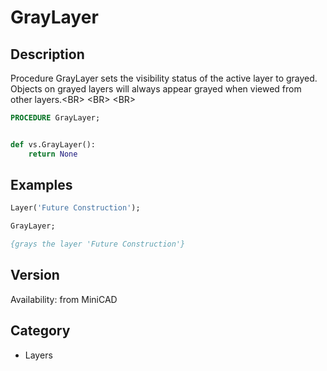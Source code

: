 # GrayLayer

## Description
Procedure GrayLayer sets the visibility status of the active layer to grayed. Objects on grayed layers will always appear grayed when viewed from other layers.&lt;BR&gt;
&lt;BR&gt;
&lt;BR&gt;


```pascal
PROCEDURE GrayLayer;
```

```python

def vs.GrayLayer():
    return None
```

## Examples
```pascal
Layer('Future Construction');

GrayLayer;

{grays the layer 'Future Construction'}


```

## Version
Availability: from MiniCAD
## Category
* Layers

